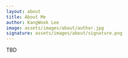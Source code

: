 ```yaml
---
layout: about
title: About Me
author: KangWook Lee
image: assets/images/about/author.jpg
signature: assets/images/about/signature.png
---
```


TBD